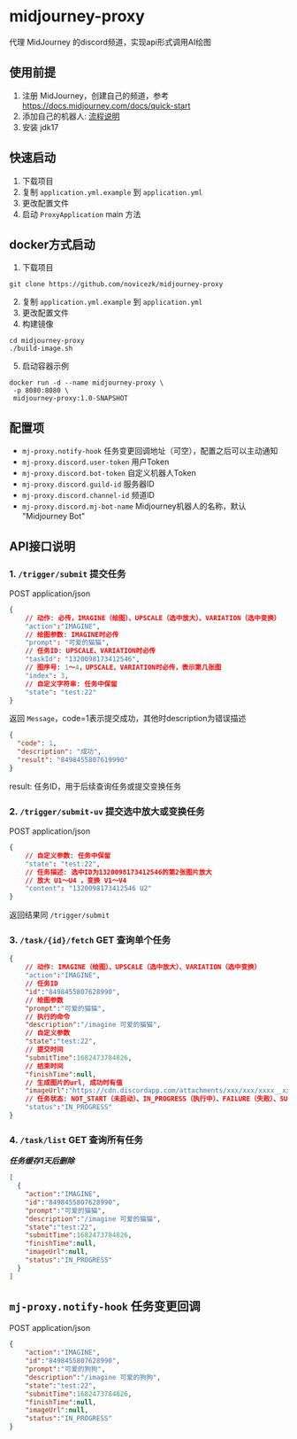# midjourney-proxy

代理 MidJourney 的discord频道，实现api形式调用AI绘图

## 使用前提
1. 注册 MidJourney，创建自己的频道，参考 https://docs.midjourney.com/docs/quick-start
2. 添加自己的机器人: [流程说明](./docs/discord-bot.md)
3. 安装 jdk17

## 快速启动
1. 下载项目
2. 复制 `application.yml.example` 到 `application.yml`
3. 更改配置文件
4. 启动 `ProxyApplication` main 方法

## docker方式启动

1. 下载项目
```shell
git clone https://github.com/novicezk/midjourney-proxy
```
2. 复制 `application.yml.example` 到 `application.yml`
3. 更改配置文件
4. 构建镜像
```shell
cd midjourney-proxy
./build-image.sh
```
5. 启动容器示例
```shell
docker run -d --name midjourney-proxy \
 -p 8080:8080 \
 midjourney-proxy:1.0-SNAPSHOT
```

## 配置项
- `mj-proxy.notify-hook` 任务变更回调地址（可空），配置之后可以主动通知
- `mj-proxy.discord.user-token` 用户Token
- `mj-proxy.discord.bot-token` 自定义机器人Token
- `mj-proxy.discord.guild-id` 服务器ID
- `mj-proxy.discord.channel-id` 频道ID
- `mj-proxy.discord.mj-bot-name` Midjourney机器人的名称，默认 "Midjourney Bot"

## API接口说明

### 1. `/trigger/submit` 提交任务
POST  application/json
```json
{
    // 动作: 必传，IMAGINE（绘图）、UPSCALE（选中放大）、VARIATION（选中变换）
    "action":"IMAGINE",
    // 绘图参数: IMAGINE时必传
    "prompt": "可爱的猫猫",
    // 任务ID: UPSCALE、VARIATION时必传
    "taskId": "1320098173412546",
    // 图序号: 1～4，UPSCALE、VARIATION时必传，表示第几张图
    "index": 3,
    // 自定义字符串: 任务中保留
    "state": "test:22"
}
```
返回 `Message`，code=1表示提交成功，其他时description为错误描述
```json
{
  "code": 1,
  "description": "成功",
  "result": "8498455807619990"
}
```
result: 任务ID，用于后续查询任务或提交变换任务

### 2. `/trigger/submit-uv` 提交选中放大或变换任务
POST  application/json
```json
{
    // 自定义参数: 任务中保留
    "state": "test:22",
    // 任务描述: 选中ID为1320098173412546的第2张图片放大
    // 放大 U1～U4 ，变换 V1～V4
    "content": "1320098173412546 U2"
}
```
返回结果同 `/trigger/submit`

### 3. `/task/{id}/fetch` GET 查询单个任务
```json
{
    // 动作: IMAGINE（绘图）、UPSCALE（选中放大）、VARIATION（选中变换）
    "action":"IMAGINE",
    // 任务ID
    "id":"8498455807628990",
    // 绘图参数
    "prompt":"可爱的猫猫",
    // 执行的命令
    "description":"/imagine 可爱的猫猫",
    // 自定义参数
    "state":"test:22",
    // 提交时间
    "submitTime":1682473784826,
    // 结束时间
    "finishTime":null,
    // 生成图片的url, 成功时有值
    "imageUrl":"https://cdn.discordapp.com/attachments/xxx/xxx/xxxx__xxxx.png",
    // 任务状态: NOT_START（未启动）、IN_PROGRESS（执行中）、FAILURE（失败）、SUCCESS（成功）
    "status":"IN_PROGRESS"
}
```

### 4. `/task/list` GET 查询所有任务
***任务缓存1天后删除***
```json
[
  {
    "action":"IMAGINE",
    "id":"8498455807628990",
    "prompt":"可爱的猫猫",
    "description":"/imagine 可爱的猫猫",
    "state":"test:22",
    "submitTime":1682473784826,
    "finishTime":null,
    "imageUrl":null,
    "status":"IN_PROGRESS"
  }
]
```

## `mj-proxy.notify-hook` 任务变更回调
POST  application/json
```json
{
    "action":"IMAGINE",
    "id":"8498455807628990",
    "prompt":"可爱的狗狗",
    "description":"/imagine 可爱的狗狗",
    "state":"test:22",
    "submitTime":1682473784826,
    "finishTime":null,
    "imageUrl":null,
    "status":"IN_PROGRESS"
}
```